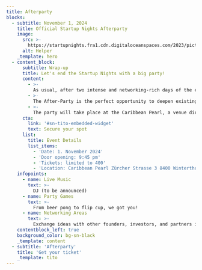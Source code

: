 ```yaml
---
title: Afterparty
blocks:
  - subtitle: November 1, 2024
    title: Official Startup Nights Afterparty
    image:
      src: >-
        https://startupnights.fra1.cdn.digitaloceanspaces.com/2023/pictures/2023-afterparty.png
      alt: Helper
    _template: hero
  - content_block:
      subtitle: Wrap-up
      title: Let's end the Startup Nights with a big party!
      content:
        - >-
          As usual, after two intense and networking-rich days of the expo, the obligatory After-Party will take place on Friday evening. This year, we've planned something special: the official After-Party of the Startup Nights will be held at a separate location. With this, we aim to offer you an even better party experience in a suitable environment with higher quality.
        - >-
          The After-Party is the perfect opportunity to deepen existing connections and make new ones. We want to use this opportunity to reflect on the past two days of the expo, celebrate, and wrap up the Startup Nights in a relaxed atmosphere. Many other founders will be there, eager to network in a casual setting and toast to two successful days.
        - >-
          The party will take place at the Caribbean Pearl, a venue directly at Winterthur train station. Spaces are limited, so make sure to secure your ticket for this year's After-Party as soon as possible!
      cta:
        link: '#sn-tito-embedded-widget'
        text: Secure your spot
      list:
        title: Event Details
        list_items:
          - 'Date: 1. November 2024'
          - 'Door opening: 9:45 pm'
          - 'Tickets: limited to 400'
          - 'Location: Caribbean Pearl Zürcher Strasse 3 8400 Winterthur'
    infopoints:
      - name: Live Music
        text: >-
          DJ (to be announced)
      - name: Party Games
        text: >-
          From beer pong to flip cup, we got you!
      - name: Networking Areas
        text: >-
          Exchange ideas with other founders, investors, and partners in a relaxed atmosphere
    contentblock_left: true
    background_color: bg-sn-black
    _template: content
  - subtitle: 'Afterparty'
    title: 'Get your ticket'
    _template: tito
---
```


